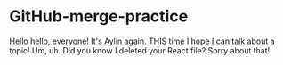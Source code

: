 # GitHub-merge-practice


Hello hello, everyone! It's Aylin again. THIS time I hope I can talk about a topic!
Um, uh. Did you know I deleted your React file? Sorry about that! 